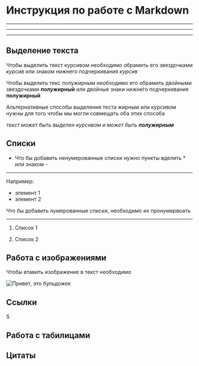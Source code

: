 # Инструкция по работе с Markdown
---
__________________________________
__________________________________
## Выделение текста

Чтобы выделить текст курсивом необходимо обрамить его звездочками *курсив* или знаком нижнего подчеркивания _курсив_

Чтобы выделить текс полужирным необходимо его обрамить двойными звездочками **полужирный** или двойные знаки нижнего подчеркивания __полужирный__

Альтернативные способы выделения теста жирным или курсивом нужны для того  чтобы мы могли совмещать оба этих способа

_текст может быть выделен курсивом и может быть **полужирным**_


## Списки


- Что бы добавить ненумерованные списки нужно пункты вделить * или знаком -
___
Например: 

* элемент 1
* элемент 2

Что бы добавить нумерованные списки, необходимо их пронумервоать
_____
1. Список 1

2. Список 2


## Работа с изображениями


Чтобы втавить изображение в текст необходимо

![Привет, это бульдожек](french%20buldog.jpg)
## Ссылки
S 
## Работа с табилицами

## Цитаты
